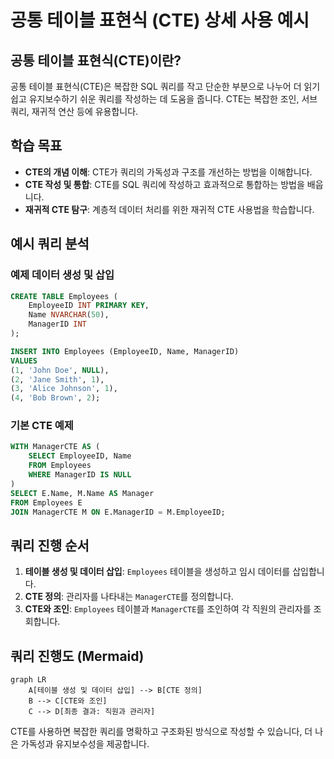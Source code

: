 
# 공통 테이블 표현식 (CTE) 상세 사용 예시

## 공통 테이블 표현식(CTE)이란?

공통 테이블 표현식(CTE)은 복잡한 SQL 쿼리를 작고 단순한 부분으로 나누어 더 읽기 쉽고 유지보수하기 쉬운 쿼리를 작성하는 데 도움을 줍니다. CTE는 복잡한 조인, 서브쿼리, 재귀적 연산 등에 유용합니다.

## 학습 목표

- **CTE의 개념 이해**: CTE가 쿼리의 가독성과 구조를 개선하는 방법을 이해합니다.
- **CTE 작성 및 통합**: CTE를 SQL 쿼리에 작성하고 효과적으로 통합하는 방법을 배웁니다.
- **재귀적 CTE 탐구**: 계층적 데이터 처리를 위한 재귀적 CTE 사용법을 학습합니다.

## 예시 쿼리 분석

### 예제 데이터 생성 및 삽입

```sql
CREATE TABLE Employees (
    EmployeeID INT PRIMARY KEY,
    Name NVARCHAR(50),
    ManagerID INT
);

INSERT INTO Employees (EmployeeID, Name, ManagerID)
VALUES 
(1, 'John Doe', NULL),
(2, 'Jane Smith', 1),
(3, 'Alice Johnson', 1),
(4, 'Bob Brown', 2);
```

### 기본 CTE 예제

```sql
WITH ManagerCTE AS (
    SELECT EmployeeID, Name
    FROM Employees
    WHERE ManagerID IS NULL
)
SELECT E.Name, M.Name AS Manager
FROM Employees E
JOIN ManagerCTE M ON E.ManagerID = M.EmployeeID;
```

## 쿼리 진행 순서

1. **테이블 생성 및 데이터 삽입**: `Employees` 테이블을 생성하고 임시 데이터를 삽입합니다.
2. **CTE 정의**: 관리자를 나타내는 `ManagerCTE`를 정의합니다.
3. **CTE와 조인**: `Employees` 테이블과 `ManagerCTE`를 조인하여 각 직원의 관리자를 조회합니다.

## 쿼리 진행도 (Mermaid)

```mermaid
graph LR
    A[테이블 생성 및 데이터 삽입] --> B[CTE 정의]
    B --> C[CTE와 조인]
    C --> D[최종 결과: 직원과 관리자]
```

CTE를 사용하면 복잡한 쿼리를 명확하고 구조화된 방식으로 작성할 수 있습니다, 더 나은 가독성과 유지보수성을 제공합니다.
